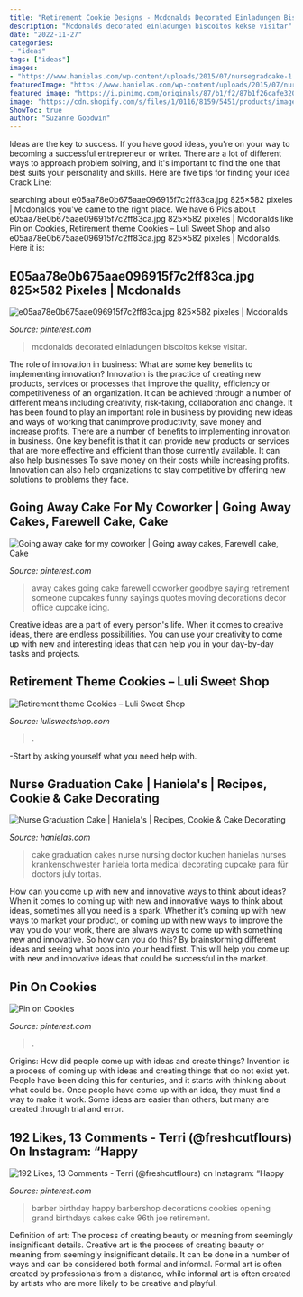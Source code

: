```yaml
---
title: "Retirement Cookie Designs - Mcdonalds Decorated Einladungen Biscoitos Kekse Visitar"
description: "Mcdonalds decorated einladungen biscoitos kekse visitar"
date: "2022-11-27"
categories:
- "ideas"
tags: ["ideas"]
images:
- "https://www.hanielas.com/wp-content/uploads/2015/07/nursegradcake-1.jpg"
featuredImage: "https://www.hanielas.com/wp-content/uploads/2015/07/nursegradcake-1.jpg"
featured_image: "https://i.pinimg.com/originals/87/b1/f2/87b1f26cafe320d9862d317825f5c140.jpg"
image: "https://cdn.shopify.com/s/files/1/0116/8159/5451/products/image_72c280bb-9cd1-409b-bb08-a974c38b8104_1024x1024@2x.jpg?v=1575492121"
ShowToc: true
author: "Suzanne Goodwin"
---
```



Ideas are the key to success. If you have good ideas, you're on your way to becoming a successful entrepreneur or writer. There are a lot of different ways to approach problem solving, and it's important to find the one that best suits your personality and skills. Here are five tips for finding your idea Crack Line:

	

		
searching about e05aa78e0b675aae096915f7c2ff83ca.jpg 825×582 pixeles | Mcdonalds you've came to the right place. We have 6 Pics about e05aa78e0b675aae096915f7c2ff83ca.jpg 825×582 pixeles | Mcdonalds like Pin on Cookies, Retirement theme Cookies – Luli Sweet Shop and also e05aa78e0b675aae096915f7c2ff83ca.jpg 825×582 pixeles | Mcdonalds. Here it is:
		
    
## E05aa78e0b675aae096915f7c2ff83ca.jpg 825×582 Pixeles | Mcdonalds

<img loading=lazy src="https://i.pinimg.com/1200x/e0/5a/a7/e05aa78e0b675aae096915f7c2ff83ca.jpg" onerror="this.onerror=null;this.src='https://tse2.mm.bing.net/th?id=OIP.KX0QiQ3u7d658Lgxuhq9eAHaFO&amp;pid=15.1';" alt="e05aa78e0b675aae096915f7c2ff83ca.jpg 825×582 pixeles | Mcdonalds">

_Source: pinterest.com_

>mcdonalds decorated einladungen biscoitos kekse visitar. 

	

The role of innovation in business: What are some key benefits to implementing innovation?
Innovation is the practice of creating new products, services or processes that improve the quality, efficiency or competitiveness of an organization. It can be achieved through a number of different means including creativity, risk-taking, collaboration and change. It has been found to play an important role in business by providing new ideas and ways of working that canimprove productivity, save money and increase profits.
There are a number of benefits to implementing innovation in business. One key benefit is that it can provide new products or services that are more effective and efficient than those currently available. It can also help businesses To save money on their costs while increasing profits. Innovation can also help organizations to stay competitive by offering new solutions to problems they face.

    
## Going Away Cake For My Coworker | Going Away Cakes, Farewell Cake, Cake

<img loading=lazy src="https://i.pinimg.com/originals/17/14/b6/1714b607bc6d5dd355a841aebee55ec3.jpg" onerror="this.onerror=null;this.src='https://tse1.mm.bing.net/th?id=OIP.VDf3W-m13cgyAUrx5cIn_AHaFj&amp;pid=15.1';" alt="Going away cake for my coworker | Going away cakes, Farewell cake, Cake">

_Source: pinterest.com_

>away cakes going cake farewell coworker goodbye saying retirement someone cupcakes funny sayings quotes moving decorations decor office cupcake icing. 

	

Creative ideas are a part of every person's life. When it comes to creative ideas, there are endless possibilities. You can use your creativity to come up with new and interesting ideas that can help you in your day-by-day tasks and projects. 

    
## Retirement Theme Cookies – Luli Sweet Shop

<img loading=lazy src="https://cdn.shopify.com/s/files/1/0116/8159/5451/products/image_72c280bb-9cd1-409b-bb08-a974c38b8104_1024x1024@2x.jpg?v=1575492121" onerror="this.onerror=null;this.src='https://tse4.mm.bing.net/th?id=OIP.j1vncgGHXv0jNwaRD8vF5wHaJ4&amp;pid=15.1';" alt="Retirement theme Cookies – Luli Sweet Shop">

_Source: lulisweetshop.com_

>. 

	

-Start by asking yourself what you need help with.

    
## Nurse Graduation Cake | Haniela&#039;s | Recipes, Cookie &amp; Cake Decorating

<img loading=lazy src="https://www.hanielas.com/wp-content/uploads/2015/07/nursegradcake-1.jpg" onerror="this.onerror=null;this.src='https://tse1.mm.bing.net/th?id=OIP.mAJRzgXaLjUtOyKyStfTfAHaLH&amp;pid=15.1';" alt="Nurse Graduation Cake | Haniela&#039;s | Recipes, Cookie &amp; Cake Decorating">

_Source: hanielas.com_

>cake graduation cakes nurse nursing doctor kuchen hanielas nurses krankenschwester haniela torta medical decorating cupcake para für doctors july tortas. 

	

How can you come up with new and innovative ways to think about ideas?
When it comes to coming up with new and innovative ways to think about ideas, sometimes all you need is a spark. Whether it’s coming up with new ways to market your product, or coming up with new ways to improve the way you do your work, there are always ways to come up with something new and innovative. So how can you do this? By brainstorming different ideas and seeing what pops into your head first. This will help you come up with new and innovative ideas that could be successful in the market.

    
## Pin On Cookies

<img loading=lazy src="https://i.pinimg.com/736x/d3/4b/6e/d34b6edea20900d4c6abe40c64b008f0.jpg" onerror="this.onerror=null;this.src='https://tse2.mm.bing.net/th?id=OIP.zM8slPPUdqSo6tjVqJhzngHaHa&amp;pid=15.1';" alt="Pin on Cookies">

_Source: pinterest.com_

>. 

	

Origins: How did people come up with ideas and create things?
Invention is a process of coming up with ideas and creating things that do not exist yet. People have been doing this for centuries, and it starts with thinking about what could be. Once people have come up with an idea, they must find a way to make it work. Some ideas are easier than others, but many are created through trial and error.

    
## 192 Likes, 13 Comments - Terri (@freshcutflours) On Instagram: “Happy

<img loading=lazy src="https://i.pinimg.com/originals/87/b1/f2/87b1f26cafe320d9862d317825f5c140.jpg" onerror="this.onerror=null;this.src='https://tse3.mm.bing.net/th?id=OIP.m1nCoFGCkvL-wWk9gX7R9wHaHa&amp;pid=15.1';" alt="192 Likes, 13 Comments - Terri (@freshcutflours) on Instagram: “Happy">

_Source: pinterest.com_

>barber birthday happy barbershop decorations cookies opening grand birthdays cakes cake 96th joe retirement. 

	

Definition of art: The process of creating beauty or meaning from seemingly insignificant details.
Creative art is the process of creating beauty or meaning from seemingly insignificant details. It can be done in a number of ways and can be considered both formal and informal. Formal art is often created by professionals from a distance, while informal art is often created by artists who are more likely to be creative and playful.

